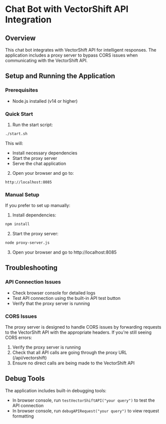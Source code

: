 # Chat Bot with VectorShift API Integration

## Overview
This chat bot integrates with VectorShift API for intelligent responses. The application includes a proxy server to bypass CORS issues when communicating with the VectorShift API.

## Setup and Running the Application

### Prerequisites
- Node.js installed (v14 or higher)

### Quick Start
1. Run the start script:
```bash
./start.sh
```

This will:
- Install necessary dependencies
- Start the proxy server
- Serve the chat application

2. Open your browser and go to:
```
http://localhost:8085
```

### Manual Setup
If you prefer to set up manually:

1. Install dependencies:
```bash
npm install
```

2. Start the proxy server:
```bash
node proxy-server.js
```

3. Open your browser and go to http://localhost:8085

## Troubleshooting

### API Connection Issues
- Check browser console for detailed logs
- Test API connection using the built-in API test button
- Verify that the proxy server is running

### CORS Issues
The proxy server is designed to handle CORS issues by forwarding requests to the VectorShift API with the appropriate headers. If you're still seeing CORS errors:

1. Verify the proxy server is running
2. Check that all API calls are going through the proxy URL (/api/vectorshift)
3. Ensure no direct calls are being made to the VectorShift API

## Debug Tools
The application includes built-in debugging tools:

- In browser console, run `testVectorShiftAPI("your query")` to test the API connection
- In browser console, run `debugAPIRequest("your query")` to view request formatting
